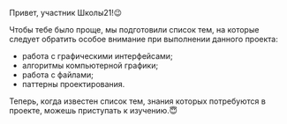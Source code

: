 Привет, участник Школы21!😉

Чтобы тебе было проще, мы подготовили список тем, на которые следует обратить особое внимание при выполнении данного проекта: 
- работа с графическими интерфейсами;
- алгоритмы компьютерной графики;
- работа с файлами;
- паттерны проектирования.

Теперь, когда известен список тем, знания которых потребуются в проекте, можешь приступать к изучению.😇